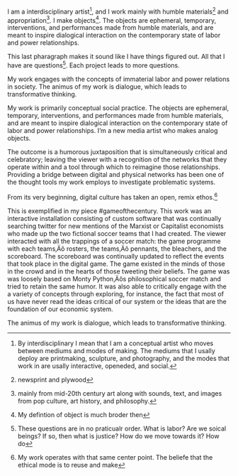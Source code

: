 I am a interdisciplinary artist[^1], and I work mainly with humble materials[^3] and appropriation[^4]. I make objects[^5]. The objects are ephemeral, temporary, interventions, and performances made from humble materials, and are meant to inspire dialogical interaction on the contemporary state of labor and power relationships.

This last pharagraph makes it sound like I have things figured out. All that I have are questions[^6]. Each project leads to more questions. 

My work engages with the concepts of immaterial labor and power relations in society. The animus of my work is dialogue, which leads to transformative thinking. 

My work is primarily conceptual social practice. The objects are ephemeral, temporary, interventions, and performances made from humble materials, and are meant to inspire dialogical interaction on the contemporary state of labor and power relationships.  I’m a new media artist who makes analog objects. 

The outcome is a humorous juxtaposition that is simultaneously critical and celebratory; leaving the viewer with a recognition of the networks that they operate within and a tool through which to reimagine those relationships. Providing a bridge between digital and physical networks has been one of the thought tools my work employs to investigate problematic systems.
 
From its very beginning, digital culture has taken an open, remix ethos.[^7]

 This is exemplified in my piece #gameofthecentury. This work was an interactive installation consisting of custom software that was continually searching twitter for new mentions of the Marxist or Capitalist economists who made up the two fictional soccer teams that I had created. The viewer interacted with all the trappings of a soccer match: the game programme with each teams‚Äô rosters, the teams‚Äô pennants, the bleachers, and the scoreboard. The scoreboard was continually updated to reflect the events that took place in the digital game. The game existed in the minds of those in the crowd and in the hearts of those tweeting their beliefs. The game was was loosely based on Monty Python‚Äôs philosophical soccer match and tried to retain the same humor. It was also able to critically engage with the a variety of concepts through exploring, for instance, the fact that most of us have never read the ideas critical of our system or the ideas that are the foundation of our economic system.

The animus of my work is dialogue, which leads to transformative thinking. 


[^1]:By interdisciplinary I mean that I am a conceptual artist[^2] who moves between mediums and modes of making. The mediums that I usally deploy are printmaking, sculpture, and photography, and the modes that work in are usally interactive, openeded, and social. 

[^2]:primarily conceptual social practice.

[^3]:newsprint and plywood

[^4]:mainly from mid-20th century art along with sounds, text, and images from pop culture, art history, and philosophy.

[^5]:My defintion of object is much broder then 

[^6]:These questions are in no praticualr order. What is labor? Are we soical beings? If so, then what is justice? How do we move towards it? How do 

[^7]:My work operates with that same center point. The beliefe that the ethical mode is to reuse and make 